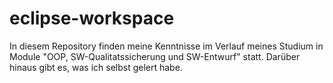 # eclipse-workspace
In diesem Repository finden meine Kenntnisse im Verlauf meines Studium in Module "OOP, SW-Qualitatssicherung und SW-Entwurf" statt.
Darüber hinaus gibt es, was ich selbst gelert habe.
